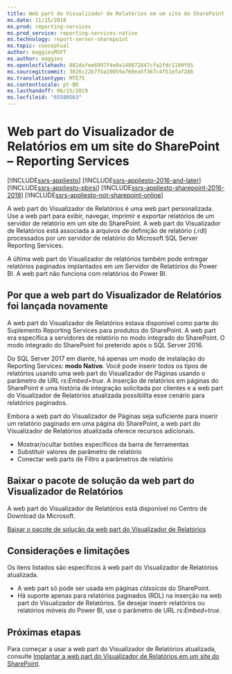 ```yaml
---
title: Web part do Visualizador de Relatórios em um site do SharePoint – SSRS | Microsoft Docs
ms.date: 11/15/2018
ms.prod: reporting-services
ms.prod_service: reporting-services-native
ms.technology: report-server-sharepoint
ms.topic: conceptual
author: maggiesMSFT
ms.author: maggies
ms.openlocfilehash: 882dafee6997f4e0a140872847cfa2fdc1109f05
ms.sourcegitcommit: 3026c22b7fba19059a769ea5f367c4f51efaf286
ms.translationtype: MTE75
ms.contentlocale: pt-BR
ms.lasthandoff: 06/15/2019
ms.locfileid: "65580563"
---
```

# <a name="report-viewer-web-part-on-a-sharepoint-site---reporting-services"></a>Web part do Visualizador de Relatórios em um site do SharePoint – Reporting Services

[!INCLUDE[ssrs-appliesto](../../includes/ssrs-appliesto.md)] [!INCLUDE[ssrs-appliesto-2016-and-later](../../includes/ssrs-appliesto-2016-and-later.md)]  [!INCLUDE[ssrs-appliesto-pbirsi](../../includes/ssrs-appliesto-pbirs.md)] [!INCLUDE[ssrs-appliesto-sharepoint-2016-2019](../../includes/ssrs-appliesto-sharepoint-2016-2019.md)] [!INCLUDE[ssrs-appliesto-not-sharepoint-online](../../includes/ssrs-appliesto-not-sharepoint-online.md)]

A web part do Visualizador de Relatórios é uma web part personalizada. Use a web part para exibir, navegar, imprimir e exportar relatórios de um servidor de relatório em um site do SharePoint. A web part do Visualizador de Relatórios está associada a arquivos de definição de relatório (.rdl) processados por um servidor de relatório do Microsoft SQL Server Reporting Services. 

A última web part do Visualizador de relatórios também pode entregar relatórios paginados implantados em um Servidor de Relatórios do Power BI. A web part não funciona com relatórios do Power BI.

## <a name="why-the-report-viewer-web-part-is-re-introduced"></a>Por que a web part do Visualizador de Relatórios foi lançada novamente

A web part do Visualizador de Relatórios estava disponível como parte do Suplemento Reporting Services para produtos do SharePoint. A web part era específica a servidores de relatório no modo integrado do SharePoint. O modo integrado do SharePoint foi preterido após o SQL Server 2016.

Do SQL Server 2017 em diante, há apenas um modo de instalação do Reporting Services: **modo Nativo**. Você pode inserir todos os tipos de relatórios usando uma web part do Visualizador de Páginas usando o parâmetro de URL *rs:Embed=true*. A inserção de relatórios em páginas do SharePoint é uma história de integração solicitada por clientes e a web part do Visualizador de Relatórios atualizada possibilita esse cenário para relatórios paginados.

Embora a web part do Visualizador de Páginas seja suficiente para inserir um relatório paginado em uma página do SharePoint, a web part do Visualizador de Relatórios atualizada oferece recursos adicionais.

* Mostrar/ocultar botões específicos da barra de ferramentas
* Substituir valores de parâmetro de relatório
* Conectar web parts de Filtro a parâmetros de relatório

## <a name="download-the-report-viewer-web-part-solution-package"></a>Baixar o pacote de solução da web part do Visualizador de Relatórios

A web part do Visualizador de Relatórios está disponível no Centro de Download da Microsoft.

[Baixar o pacote de solução da web part do Visualizador de Relatórios](https://www.microsoft.com/download/details.aspx?id=55949)

## <a name="considerations-and-limitations"></a>Considerações e limitações

Os itens listados são específicos à web part do Visualizador de Relatórios atualizada.

* A web part só pode ser usada em páginas *clássicas* do SharePoint.
* Há suporte apenas para relatórios paginados (RDL) na inserção na web part do Visualizador de Relatórios. Se desejar inserir relatórios ou relatórios móveis do Power BI, use o parâmetro de URL *rs:Embed=true*.

## <a name="next-steps"></a>Próximas etapas

Para começar a usar a web part do Visualizador de Relatórios atualizada, consulte [Implantar a web part do Visualizador de Relatórios em um site do SharePoint](deploy-report-viewer-web-part.md).
